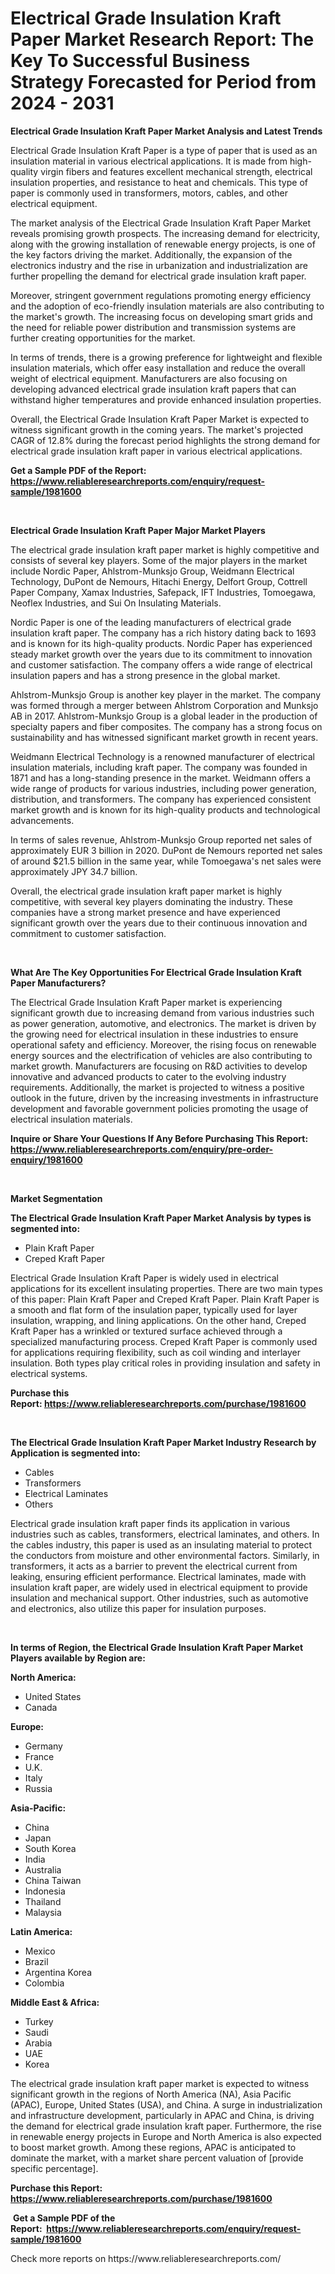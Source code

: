 <p><h1>Electrical Grade Insulation Kraft Paper Market Research Report: The Key To Successful Business Strategy Forecasted for Period from 2024 - 2031</h1></p><p><strong>Electrical Grade Insulation Kraft Paper Market Analysis and Latest Trends</strong></p>
<p><p>Electrical Grade Insulation Kraft Paper is a type of paper that is used as an insulation material in various electrical applications. It is made from high-quality virgin fibers and features excellent mechanical strength, electrical insulation properties, and resistance to heat and chemicals. This type of paper is commonly used in transformers, motors, cables, and other electrical equipment.</p><p>The market analysis of the Electrical Grade Insulation Kraft Paper Market reveals promising growth prospects. The increasing demand for electricity, along with the growing installation of renewable energy projects, is one of the key factors driving the market. Additionally, the expansion of the electronics industry and the rise in urbanization and industrialization are further propelling the demand for electrical grade insulation kraft paper.</p><p>Moreover, stringent government regulations promoting energy efficiency and the adoption of eco-friendly insulation materials are also contributing to the market's growth. The increasing focus on developing smart grids and the need for reliable power distribution and transmission systems are further creating opportunities for the market.</p><p>In terms of trends, there is a growing preference for lightweight and flexible insulation materials, which offer easy installation and reduce the overall weight of electrical equipment. Manufacturers are also focusing on developing advanced electrical grade insulation kraft papers that can withstand higher temperatures and provide enhanced insulation properties.</p><p>Overall, the Electrical Grade Insulation Kraft Paper Market is expected to witness significant growth in the coming years. The market's projected CAGR of 12.8% during the forecast period highlights the strong demand for electrical grade insulation kraft paper in various electrical applications.</p></p>
<p><strong>Get a Sample PDF of the Report:&nbsp; <a href="https://www.reliableresearchreports.com/enquiry/request-sample/1981600">https://www.reliableresearchreports.com/enquiry/request-sample/1981600</a></strong></p>
<p>&nbsp;</p>
<p><strong>Electrical Grade Insulation Kraft Paper Major Market Players</strong></p>
<p><p>The electrical grade insulation kraft paper market is highly competitive and consists of several key players. Some of the major players in the market include Nordic Paper, Ahlstrom-Munksjo Group, Weidmann Electrical Technology, DuPont de Nemours, Hitachi Energy, Delfort Group, Cottrell Paper Company, Xamax Industries, Safepack, IFT Industries, Tomoegawa, Neoflex Industries, and Sui On Insulating Materials.</p><p>Nordic Paper is one of the leading manufacturers of electrical grade insulation kraft paper. The company has a rich history dating back to 1693 and is known for its high-quality products. Nordic Paper has experienced steady market growth over the years due to its commitment to innovation and customer satisfaction. The company offers a wide range of electrical insulation papers and has a strong presence in the global market.</p><p>Ahlstrom-Munksjo Group is another key player in the market. The company was formed through a merger between Ahlstrom Corporation and Munksjo AB in 2017. Ahlstrom-Munksjo Group is a global leader in the production of specialty papers and fiber composites. The company has a strong focus on sustainability and has witnessed significant market growth in recent years.</p><p>Weidmann Electrical Technology is a renowned manufacturer of electrical insulation materials, including kraft paper. The company was founded in 1871 and has a long-standing presence in the market. Weidmann offers a wide range of products for various industries, including power generation, distribution, and transformers. The company has experienced consistent market growth and is known for its high-quality products and technological advancements.</p><p>In terms of sales revenue, Ahlstrom-Munksjo Group reported net sales of approximately EUR 3 billion in 2020. DuPont de Nemours reported net sales of around $21.5 billion in the same year, while Tomoegawa's net sales were approximately JPY 34.7 billion.</p><p>Overall, the electrical grade insulation kraft paper market is highly competitive, with several key players dominating the industry. These companies have a strong market presence and have experienced significant growth over the years due to their continuous innovation and commitment to customer satisfaction.</p></p>
<p>&nbsp;</p>
<p><strong>What Are The Key Opportunities For Electrical Grade Insulation Kraft Paper Manufacturers?</strong></p>
<p><p>The Electrical Grade Insulation Kraft Paper market is experiencing significant growth due to increasing demand from various industries such as power generation, automotive, and electronics. The market is driven by the growing need for electrical insulation in these industries to ensure operational safety and efficiency. Moreover, the rising focus on renewable energy sources and the electrification of vehicles are also contributing to market growth. Manufacturers are focusing on R&D activities to develop innovative and advanced products to cater to the evolving industry requirements. Additionally, the market is projected to witness a positive outlook in the future, driven by the increasing investments in infrastructure development and favorable government policies promoting the usage of electrical insulation materials.</p></p>
<p><strong>Inquire or Share Your Questions If Any Before Purchasing This Report: <a href="https://www.reliableresearchreports.com/enquiry/pre-order-enquiry/1981600">https://www.reliableresearchreports.com/enquiry/pre-order-enquiry/1981600</a></strong></p>
<p>&nbsp;</p>
<p><strong>Market Segmentation</strong></p>
<p><strong>The Electrical Grade Insulation Kraft Paper Market Analysis by types is segmented into:</strong></p>
<p><ul><li>Plain Kraft Paper</li><li>Creped Kraft Paper</li></ul></p>
<p><p>Electrical Grade Insulation Kraft Paper is widely used in electrical applications for its excellent insulating properties. There are two main types of this paper: Plain Kraft Paper and Creped Kraft Paper. Plain Kraft Paper is a smooth and flat form of the insulation paper, typically used for layer insulation, wrapping, and lining applications. On the other hand, Creped Kraft Paper has a wrinkled or textured surface achieved through a specialized manufacturing process. Creped Kraft Paper is commonly used for applications requiring flexibility, such as coil winding and interlayer insulation. Both types play critical roles in providing insulation and safety in electrical systems.</p></p>
<p><strong>Purchase this Report:&nbsp;<a href="https://www.reliableresearchreports.com/purchase/1981600">https://www.reliableresearchreports.com/purchase/1981600</a></strong></p>
<p>&nbsp;</p>
<p><strong>The Electrical Grade Insulation Kraft Paper Market Industry Research by Application is segmented into:</strong></p>
<p><ul><li>Cables</li><li>Transformers</li><li>Electrical Laminates</li><li>Others</li></ul></p>
<p><p>Electrical grade insulation kraft paper finds its application in various industries such as cables, transformers, electrical laminates, and others. In the cables industry, this paper is used as an insulating material to protect the conductors from moisture and other environmental factors. Similarly, in transformers, it acts as a barrier to prevent the electrical current from leaking, ensuring efficient performance. Electrical laminates, made with insulation kraft paper, are widely used in electrical equipment to provide insulation and mechanical support. Other industries, such as automotive and electronics, also utilize this paper for insulation purposes.</p></p>
<p>&nbsp;</p>
<p><strong>In terms of Region, the Electrical Grade Insulation Kraft Paper Market Players available by Region are:</strong></p>
<p>
    <p> <strong> North America: </strong>
        <ul>
            <li>United States</li>
            <li>Canada</li>
        </ul>
        </p> 
    <p> <strong> Europe: </strong>
        <ul>
            <li>Germany</li>
            <li>France</li>
            <li>U.K.</li>
            <li>Italy</li>
            <li>Russia</li>
        </ul>
        </p> 
    <p> <strong> Asia-Pacific: </strong>
        <ul>
            <li>China</li>
            <li>Japan</li>
            <li>South Korea</li>
            <li>India</li>
            <li>Australia</li>
            <li>China Taiwan</li>
            <li>Indonesia</li>
            <li>Thailand</li>
            <li>Malaysia</li>
        </ul>
        </p> 
    <p> <strong> Latin America: </strong>
        <ul>
            <li>Mexico</li>
            <li>Brazil</li>
            <li>Argentina Korea</li>
            <li>Colombia</li>
        </ul>
        </p> 
    <p> <strong> Middle East & Africa: </strong>
        <ul>
            <li>Turkey</li>
            <li>Saudi</li>
            <li>Arabia</li>
            <li>UAE</li>
            <li>Korea</li>
        </ul>
    </p>
    </p>
<p><p>The electrical grade insulation kraft paper market is expected to witness significant growth in the regions of North America (NA), Asia Pacific (APAC), Europe, United States (USA), and China. A surge in industrialization and infrastructure development, particularly in APAC and China, is driving the demand for electrical grade insulation kraft paper. Furthermore, the rise in renewable energy projects in Europe and North America is also expected to boost market growth. Among these regions, APAC is anticipated to dominate the market, with a market share percent valuation of [provide specific percentage].</p></p>
<p><strong>Purchase this Report: <a href="https://www.reliableresearchreports.com/purchase/1981600">https://www.reliableresearchreports.com/purchase/1981600</a></strong></p>
<p>&nbsp;<strong>Get a Sample PDF of the Report:&nbsp;&nbsp;<a href="https://www.reliableresearchreports.com/enquiry/request-sample/1981600">https://www.reliableresearchreports.com/enquiry/request-sample/1981600</a></strong></p>
<p><strong></strong></p>
<p>Check more reports on https://www.reliableresearchreports.com/</p>